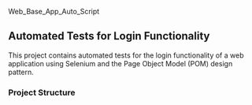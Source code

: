 Web_Base_App_Auto_Script

## Automated Tests for Login Functionality

This project contains automated tests for the login functionality of a web application using Selenium and the Page Object Model (POM) design pattern.

### Project Structure


